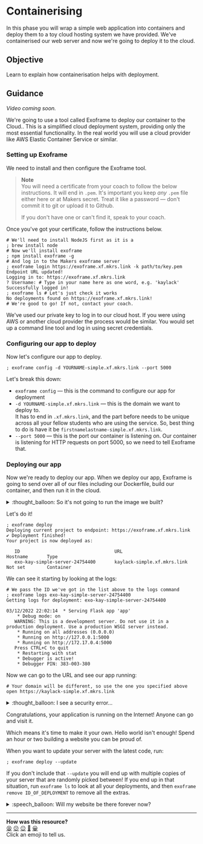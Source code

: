 # Containerising

In this phase you will wrap a simple web application into containers and deploy
them to a toy cloud hosting system we have provided. We've containerised our
web server and now we're going to deploy it to the cloud.

## Objective

Learn to explain how containerisation helps with deployment.

## Guidance

<!-- OMITTED -->

_Video coming soon._

We're going to use a tool called Exoframe to deploy our container to the Cloud..
This is a simplified cloud deployment system, providing only the most essential
functionality. In the real world you will use a cloud provider like AWS Elastic
Container Service or similar.

### Setting up Exoframe

We need to install and then configure the Exoframe tool. 

> **Note**  
> You will need a certificate from your coach to follow the below instructions.
> It will end in `.pem`. It's important you keep _any_ `.pem` file either here
> or at Makers secret. Treat it like a password — don't commit it to git or
> upload it to Github.
>
> If you don't have one or can't find it, speak to your coach.

Once you've got your certificate, follow the instructions below.

```shell
# We'll need to install NodeJS first as it is a 
; brew install node
# Now we'll install exoframe
; npm install exoframe -g
# And log in to the Makers exoframe server
; exoframe login https://exoframe.xf.mkrs.link -k path/to/key.pem
Endpoint URL updated!
Logging in to: https://exoframe.xf.mkrs.link
? Username: # Type in your name here as one word, e.g. 'kaylack'
Successfully logged in!
; exoframe ls # Let's just check it works
No deployments found on https://exoframe.xf.mkrs.link!
# We're good to go! If not, contact your coach.
```

We've used our private key to log in to our cloud host. If you were using AWS or
another cloud provider the process would be similar. You would set up a command
line tool and log in using secret credentials.

### Configuring our app to deploy

Now let's configure our app to deploy.

```shell
; exoframe config -d YOURNAME-simple.xf.mkrs.link --port 5000
```

Let's break this down:

* `exoframe config` — this is the command to configure our app for deployment
* `-d YOURNAME-simple.xf.mkrs.link` — this is the domain we want to deploy to.  
  It has to end in `.xf.mkrs.link`, and the part before needs to be unique
  across all your fellow students who are using the service. So, best thing to
  do is have it be `firstnamelastname-simple.xf.mkrs.link`.
* `--port 5000` — this is the port our container is listening on. Our container
  is listening for HTTP requests on port 5000, so we need to tell Exoframe that.

### Deploying our app

Now we're ready to deploy our app. When we deploy our app, Exoframe is going
to send over all of our files including our Dockerfile, build our container, and
then run it in the cloud.

<details>
  <summary>:thought_balloon: So it's not going to run the image we built?</summary>

  ---

  No. It could but that's not how we're doing it this time. It's just going to
  use the recipe in our Dockerfile.

  ---

</details>

Let's do it!

```shell
; exoframe deploy
Deploying current project to endpoint: https://exoframe.xf.mkrs.link
✔ Deployment finished!
Your project is now deployed as:

   ID                                   URL                               Hostname       Type
   exo-kay-simple-server-24754400       kaylack-simple.xf.mkrs.link       Not set        Container
```

We can see it starting by looking at the logs:

```shell
# We pass the ID we've got in the list above to the logs command
; exoframe logs exo-kay-simple-server-24754400
Getting logs for deployment: exo-kay-simple-server-24754400

03/12/2022 22:02:14  * Serving Flask app 'app'
    * Debug mode: on
   WARNING: This is a development server. Do not use it in a production deployment. Use a production WSGI server instead.
    * Running on all addresses (0.0.0.0)
    * Running on http://127.0.0.1:5000
    * Running on http://172.17.0.4:5000
   Press CTRL+C to quit
    * Restarting with stat
    * Debugger is active!
    * Debugger PIN: 383-003-380
```

Now we can go to the URL and see our app running:

```shell
# Your domain will be different, so use the one you specified above
open https://kaylack-simple.xf.mkrs.link
```

<details>
  <summary>:thought_balloon: I see a security error...</summary>

  ---

  This can happen if you visit it very quickly — the security certificate may
  not be properly in place yet. Give it a minute or so, close the tab, and then
  try again.

  ---

</details>

Congratulations, your application is running on the Internet! Anyone can go and
visit it.

Which means it's time to make it your own. Hello world isn't enough! Spend
an hour or two building a website you can be proud of.

When you want to update your server with the latest code, run:

```shell
; exoframe deploy --update
```

If you don't include that `--update` you will end up with multiple copies of
your server that are randomly picked between! If you end up in that situation,
run `exoframe ls` to look at all your deployments, and then `exoframe remove
ID_OF_DEPLOYMENT` to remove all the extras.

<details>
  <summary>:speech_balloon: Will my website be there forever now?</summary>

  ---

  Sadly not — we need to keep the server clear for future students, so we will
  periodically delete all the hosted containers.

  If you want to deploy your container to another cloud hosting system though
  you're very welcome! [Render](https://www.render.com) or
  [Heroku](https://www.heroku.com) come well-recommended for small projects,
  while providers like Azure, GCP, and AWS are typically used in professional
  engineering teams.

  Nonetheless, just because it doesn't last forever doesn't mean it isn't
  special. Go build yourself a website.

  ---

</details>


<!-- BEGIN GENERATED SECTION DO NOT EDIT -->

---

**How was this resource?**  
[😫](https://airtable.com/shrUJ3t7KLMqVRFKR?prefill_Repository=makersacademy%2Fcloud-deployment&prefill_File=02_containers%2F02_deploying.md&prefill_Sentiment=😫) [😕](https://airtable.com/shrUJ3t7KLMqVRFKR?prefill_Repository=makersacademy%2Fcloud-deployment&prefill_File=02_containers%2F02_deploying.md&prefill_Sentiment=😕) [😐](https://airtable.com/shrUJ3t7KLMqVRFKR?prefill_Repository=makersacademy%2Fcloud-deployment&prefill_File=02_containers%2F02_deploying.md&prefill_Sentiment=😐) [🙂](https://airtable.com/shrUJ3t7KLMqVRFKR?prefill_Repository=makersacademy%2Fcloud-deployment&prefill_File=02_containers%2F02_deploying.md&prefill_Sentiment=🙂) [😀](https://airtable.com/shrUJ3t7KLMqVRFKR?prefill_Repository=makersacademy%2Fcloud-deployment&prefill_File=02_containers%2F02_deploying.md&prefill_Sentiment=😀)  
Click an emoji to tell us.

<!-- END GENERATED SECTION DO NOT EDIT -->
